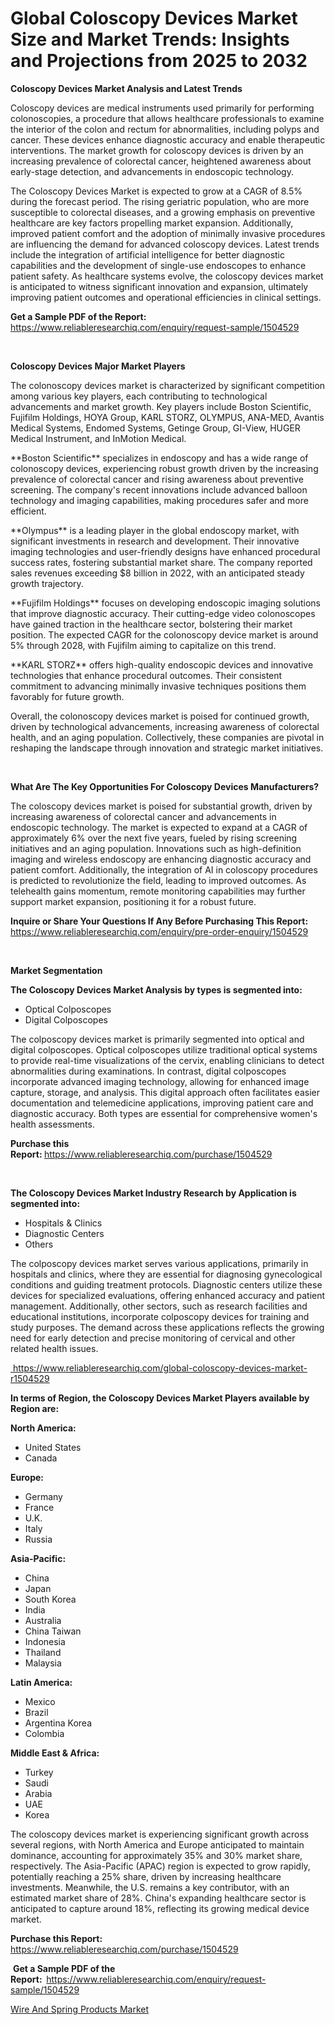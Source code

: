 <p><h1>Global Coloscopy Devices Market Size and Market Trends: Insights and Projections from 2025 to 2032</h1></p><p><strong>Coloscopy Devices Market Analysis and Latest Trends</strong></p>
<p><p>Coloscopy devices are medical instruments used primarily for performing colonoscopies, a procedure that allows healthcare professionals to examine the interior of the colon and rectum for abnormalities, including polyps and cancer. These devices enhance diagnostic accuracy and enable therapeutic interventions. The market growth for coloscopy devices is driven by an increasing prevalence of colorectal cancer, heightened awareness about early-stage detection, and advancements in endoscopic technology.</p><p>The Coloscopy Devices Market is expected to grow at a CAGR of 8.5% during the forecast period. The rising geriatric population, who are more susceptible to colorectal diseases, and a growing emphasis on preventive healthcare are key factors propelling market expansion. Additionally, improved patient comfort and the adoption of minimally invasive procedures are influencing the demand for advanced coloscopy devices. Latest trends include the integration of artificial intelligence for better diagnostic capabilities and the development of single-use endoscopes to enhance patient safety. As healthcare systems evolve, the coloscopy devices market is anticipated to witness significant innovation and expansion, ultimately improving patient outcomes and operational efficiencies in clinical settings.</p></p>
<p><strong>Get a Sample PDF of the Report:&nbsp;</strong> <a href="https://www.reliableresearchiq.com/enquiry/request-sample/1504529?utm_campaign=3499&utm_medium=2&utm_source=Github&utm_content=ia&utm_term=23032025&utm_id=coloscopy-devices">https://www.reliableresearchiq.com/enquiry/request-sample/1504529</a></p>
<p>&nbsp;</p>
<p><strong>Coloscopy Devices Major Market Players</strong></p>
<p><p>The colonoscopy devices market is characterized by significant competition among various key players, each contributing to technological advancements and market growth. Key players include Boston Scientific, Fujifilm Holdings, HOYA Group, KARL STORZ, OLYMPUS, ANA-MED, Avantis Medical Systems, Endomed Systems, Getinge Group, GI-View, HUGER Medical Instrument, and InMotion Medical.</p><p>**Boston Scientific** specializes in endoscopy and has a wide range of colonoscopy devices, experiencing robust growth driven by the increasing prevalence of colorectal cancer and rising awareness about preventive screening. The company's recent innovations include advanced balloon technology and imaging capabilities, making procedures safer and more efficient.</p><p>**Olympus** is a leading player in the global endoscopy market, with significant investments in research and development. Their innovative imaging technologies and user-friendly designs have enhanced procedural success rates, fostering substantial market share. The company reported sales revenues exceeding $8 billion in 2022, with an anticipated steady growth trajectory.</p><p>**Fujifilm Holdings** focuses on developing endoscopic imaging solutions that improve diagnostic accuracy. Their cutting-edge video colonoscopes have gained traction in the healthcare sector, bolstering their market position. The expected CAGR for the colonoscopy device market is around 5% through 2028, with Fujifilm aiming to capitalize on this trend.</p><p>**KARL STORZ** offers high-quality endoscopic devices and innovative technologies that enhance procedural outcomes. Their consistent commitment to advancing minimally invasive techniques positions them favorably for future growth.</p><p>Overall, the colonoscopy devices market is poised for continued growth, driven by technological advancements, increasing awareness of colorectal health, and an aging population. Collectively, these companies are pivotal in reshaping the landscape through innovation and strategic market initiatives.</p></p>
<p>&nbsp;</p>
<p><strong>What Are The Key Opportunities For Coloscopy Devices Manufacturers?</strong></p>
<p><p>The coloscopy devices market is poised for substantial growth, driven by increasing awareness of colorectal cancer and advancements in endoscopic technology. The market is expected to expand at a CAGR of approximately 6% over the next five years, fueled by rising screening initiatives and an aging population. Innovations such as high-definition imaging and wireless endoscopy are enhancing diagnostic accuracy and patient comfort. Additionally, the integration of AI in coloscopy procedures is predicted to revolutionize the field, leading to improved outcomes. As telehealth gains momentum, remote monitoring capabilities may further support market expansion, positioning it for a robust future.</p></p>
<p><strong>Inquire or Share Your Questions If Any Before Purchasing This Report:</strong> <a href="https://www.reliableresearchiq.com/enquiry/pre-order-enquiry/1504529?utm_campaign=3499&utm_medium=2&utm_source=Github&utm_content=ia&utm_term=23032025&utm_id=coloscopy-devices">https://www.reliableresearchiq.com/enquiry/pre-order-enquiry/1504529</a></p>
<p>&nbsp;</p>
<p><strong>Market Segmentation</strong></p>
<p><strong>The Coloscopy Devices Market Analysis by types is segmented into:</strong></p>
<p><ul><li>Optical Colposcopes</li><li>Digital Colposcopes</li></ul></p>
<p><p>The colposcopy devices market is primarily segmented into optical and digital colposcopes. Optical colposcopes utilize traditional optical systems to provide real-time visualizations of the cervix, enabling clinicians to detect abnormalities during examinations. In contrast, digital colposcopes incorporate advanced imaging technology, allowing for enhanced image capture, storage, and analysis. This digital approach often facilitates easier documentation and telemedicine applications, improving patient care and diagnostic accuracy. Both types are essential for comprehensive women's health assessments.</p></p>
<p><strong>Purchase this Report:&nbsp;</strong><a href="https://www.reliableresearchiq.com/purchase/1504529?utm_campaign=3499&utm_medium=2&utm_source=Github&utm_content=ia&utm_term=23032025&utm_id=coloscopy-devices">https://www.reliableresearchiq.com/purchase/1504529</a></p>
<p>&nbsp;</p>
<p><strong>The Coloscopy Devices Market Industry Research by Application is segmented into:</strong></p>
<p><ul><li>Hospitals & Clinics</li><li>Diagnostic Centers</li><li>Others</li></ul></p>
<p><p>The colposcopy devices market serves various applications, primarily in hospitals and clinics, where they are essential for diagnosing gynecological conditions and guiding treatment protocols. Diagnostic centers utilize these devices for specialized evaluations, offering enhanced accuracy and patient management. Additionally, other sectors, such as research facilities and educational institutions, incorporate colposcopy devices for training and study purposes. The demand across these applications reflects the growing need for early detection and precise monitoring of cervical and other related health issues.</p></p>
<p><a href="https://www.reliableresearchiq.com/global-coloscopy-devices-market-r1504529?utm_campaign=3499&utm_medium=2&utm_source=Github&utm_content=ia&utm_term=23032025&utm_id=coloscopy-devices">&nbsp;https://www.reliableresearchiq.com/global-coloscopy-devices-market-r1504529</a></p>
<p><strong>In terms of Region, the Coloscopy Devices Market Players available by Region are:</strong></p>
<p>
    <p> <strong> North America: </strong>
        <ul>
            <li>United States</li>
            <li>Canada</li>
        </ul>
        </p> 
    <p> <strong> Europe: </strong>
        <ul>
            <li>Germany</li>
            <li>France</li>
            <li>U.K.</li>
            <li>Italy</li>
            <li>Russia</li>
        </ul>
        </p> 
    <p> <strong> Asia-Pacific: </strong>
        <ul>
            <li>China</li>
            <li>Japan</li>
            <li>South Korea</li>
            <li>India</li>
            <li>Australia</li>
            <li>China Taiwan</li>
            <li>Indonesia</li>
            <li>Thailand</li>
            <li>Malaysia</li>
        </ul>
        </p> 
    <p> <strong> Latin America: </strong>
        <ul>
            <li>Mexico</li>
            <li>Brazil</li>
            <li>Argentina Korea</li>
            <li>Colombia</li>
        </ul>
        </p> 
    <p> <strong> Middle East & Africa: </strong>
        <ul>
            <li>Turkey</li>
            <li>Saudi</li>
            <li>Arabia</li>
            <li>UAE</li>
            <li>Korea</li>
        </ul>
    </p>
    </p>
<p><p>The coloscopy devices market is experiencing significant growth across several regions, with North America and Europe anticipated to maintain dominance, accounting for approximately 35% and 30% market share, respectively. The Asia-Pacific (APAC) region is expected to grow rapidly, potentially reaching a 25% share, driven by increasing healthcare investments. Meanwhile, the U.S. remains a key contributor, with an estimated market share of 28%. China's expanding healthcare sector is anticipated to capture around 18%, reflecting its growing medical device market.</p></p>
<p><strong>Purchase this Report: </strong><a href="https://www.reliableresearchiq.com/purchase/1504529?utm_campaign=3499&utm_medium=2&utm_source=Github&utm_content=ia&utm_term=23032025&utm_id=coloscopy-devices">https://www.reliableresearchiq.com/purchase/1504529</a></p>
<p>&nbsp;<strong>Get a Sample PDF of the Report:&nbsp;&nbsp;</strong><a href="https://www.reliableresearchiq.com/enquiry/request-sample/1504529?utm_campaign=3499&utm_medium=2&utm_source=Github&utm_content=ia&utm_term=23032025&utm_id=coloscopy-devices">https://www.reliableresearchiq.com/enquiry/request-sample/1504529</a></p>
<p><strong></strong></p>
<p><p><a href="https://github.com/mehakmiamid1/Market-Research-Report-List-1/blob/main/wire-and-spring-products-market.md?utm_campaign=3499&utm_medium=2&utm_source=Github&utm_content=ia&utm_term=23032025&utm_id=coloscopy-devices">Wire And Spring Products Market</a></p></p>